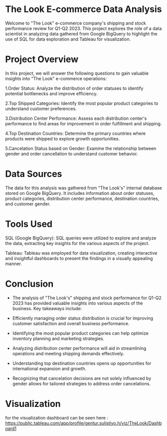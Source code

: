 # The Look E-commerce Data Analysis
Welcome to "The Look" e-commerce company's shipping and stock performance review for Q1-Q2 2023. This project explores the role of a data scientist in analyzing data gathered from Google BigQuery to highlight the use of SQL for data exploration and Tableau for visualization.

# Project Overview
In this project, we will answer the following questions to gain valuable insights into "The Look" e-commerce operations:

1.Order Status: Analyze the distribution of order statuses to identify potential bottlenecks and improve efficiency.

2.Top Shipped Categories: Identify the most popular product categories to understand customer preferences.

3.Distribution Center Performance: Assess each distribution center's performance to find areas for improvement in order fulfillment and shipping.

4.Top Destination Countries: Determine the primary countries where products were shipped to explore growth opportunities.

5.Cancelation Status based on Gender: Examine the relationship between gender and order cancellation to understand customer behavior.

# Data Sources
The data for this analysis was gathered from "The Look's" internal database stored on Google BigQuery. It includes information about order statuses, product categories, distribution center performance, destination countries, and customer gender.

# Tools Used
SQL (Google BigQuery): SQL queries were utilized to explore and analyze the data, extracting key insights for the various aspects of the project.

Tableau: Tableau was employed for data visualization, creating interactive and insightful dashboards to present the findings in a visually appealing manner.

# Conclusion
- The analysis of "The Look's" shipping and stock performance for Q1-Q2 2023 has provided valuable insights into various aspects of the business. Key takeaways include:

- Efficiently managing order status distribution is crucial for improving customer satisfaction and overall business performance.

- Identifying the most popular product categories can help optimize inventory planning and marketing strategies.

- Analyzing distribution center performance will aid in streamlining operations and meeting shipping demands effectively.

- Understanding top destination countries opens up opportunities for international expansion and growth.

- Recognizing that cancelation decisions are not solely influenced by gender allows for tailored strategies to address order cancelations.

# Visualization
for the visualization dashboard can be seen here : https://public.tableau.com/app/profile/gentur.sulistiyo.h/viz/TheLook/Dashboard1
